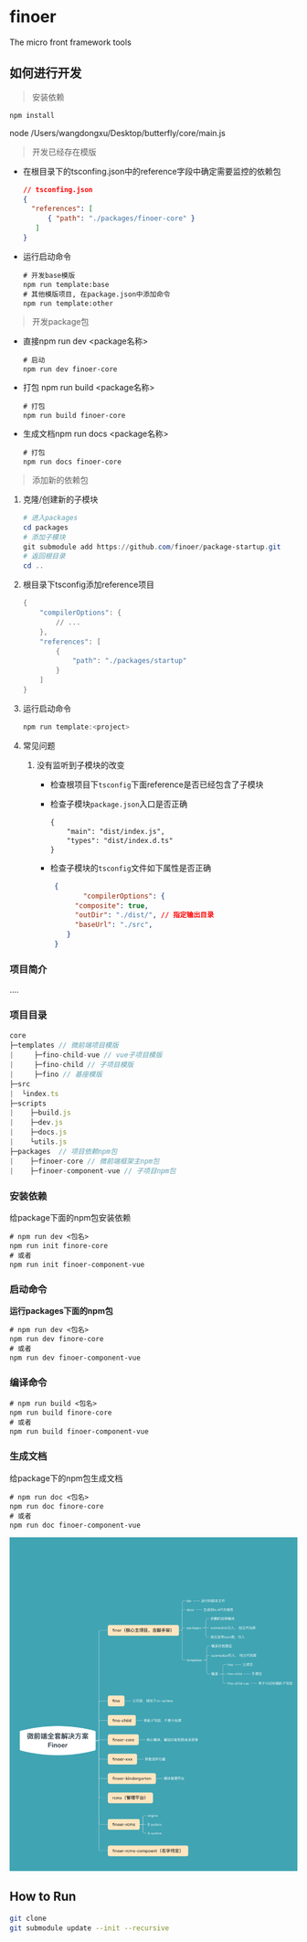 # finoer

The micro front framework tools

## 如何进行开发

> 安装依赖

```powershell
npm install
```

node /Users/wangdongxu/Desktop/butterfly/core/main.js
> 开发已经存在模版

- 在根目录下的tsconfing.json中的reference字段中确定需要监控的依赖包

  ```json
  // tsconfing.json
  {
    "references": [
        { "path": "./packages/finoer-core" }
     ]
  }
  ```

- 运行启动命令

  ```shell
  # 开发base模版
  npm run template:base
  # 其他模版项目, 在package.json中添加命令
  npm run template:other
  ```

> 开发package包

- 直接npm run dev <package名称>

  ```shell
  # 启动
  npm run dev finoer-core
  ```

- 打包 npm run build <package名称>

  ```shell
  # 打包
  npm run build finoer-core
  ```

- 生成文档npm run docs <package名称>

  ```shell
  # 打包
  npm run docs finoer-core
  ```

> 添加新的依赖包

1. 克隆/创建新的子模块

   ```powershell
   # 进入packages
   cd packages
   # 添加子模块
   git submodule add https://github.com/finoer/package-startup.git
   # 返回根目录
   cd ..
   ```

2. 根目录下tsconfig添加reference项目

   ```powershell
   {
       "compilerOptions": {
           // ...
       },
       "references": [
           {
               "path": "./packages/startup"
           }
       ]
   }
   ```

3. 运行启动命令

   ```powershell
   npm run template:<project>
   ```

4. 常见问题

   1. 没有监听到子模块的改变

      - 检查根项目下`tsconfig`下面reference是否已经包含了子模块

      - 检查子模块`package.json`入口是否正确

        ```
        {
        	"main": "dist/index.js",
        	"types": "dist/index.d.ts"
        }
        ```

      - 检查子模块的`tsconfig`文件如下属性是否正确

        ```json
         {
         		"compilerOptions": {
              "composite": true,
              "outDir": "./dist/", // 指定输出目录
              "baseUrl": "./src",
            }
         }
        ```

      



### 项目简介

....



### 项目目录

```js
core
├─templates // 微前端项目模版
|     ├─fino-child-vue // vue子项目模版
|     ├─fino-child // 子项目模版
|     ├─fino // 基座模版
├─src
|  └index.ts
├─scripts
|    ├─build.js
|    ├─dev.js
|    ├─docs.js
|    └utils.js
├─packages  // 项目依赖npm包
|    ├─finoer-core // 微前端框架主npm包
|    ├─finoer-component-vue // 子项目npm包

```



### 安装依赖

给package下面的npm包安装依赖

```
# npm run dev <包名>
npm run init finore-core 
# 或者
npm run init finoer-component-vue
```



### 启动命令

**运行packages下面的npm包**

```shell
# npm run dev <包名>
npm run dev finore-core 
# 或者
npm run dev finoer-component-vue
```


### 编译命令

```shell
# npm run build <包名>
npm run build finore-core 
# 或者
npm run build finoer-component-vue
```



### 生成文档

给package下的npm包生成文档

```
# npm run doc <包名>
npm run doc finore-core 
# 或者
npm run doc finoer-component-vue
```



![](./static/images/project.png)

## How to Run

```bash
git clone
git submodule update --init --recursive

```